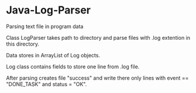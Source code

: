 # Java-Log-Parser
Parsing text file in program data

Class LogParser takes path to directory and parse files with .log extention in this directory. 

Data stores in ArrayList of Log objects. 
  
Log class contains fields to store one line from .log file.

After parsing creates file "success" and write there only lines with event == "DONE_TASK" and status = "OK".

